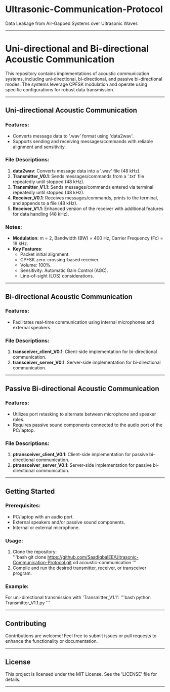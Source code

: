 # Ultrasonic-Communication-Protocol
Data Leakage from Air-Gapped Systems over Ultrasonic Waves

---

# Uni-directional and Bi-directional Acoustic Communication

This repository contains implementations of acoustic communication systems, including uni-directional, bi-directional, and passive bi-directional modes. The systems leverage CPFSK modulation and operate using specific configurations for robust data transmission.

---

## Uni-directional Acoustic Communication

### Features:
- Converts message data to '.wav' format using 'data2wav'.
- Supports sending and receiving messages/commands with reliable alignment and sensitivity.

### File Descriptions:
1. **data2wav**: Converts message data into a '.wav' file (48 kHz).
2. **Transmitter_V0.1**: Sends messages/commands from a '.txt' file repeatedly until stopped (48 kHz).
3. **Transmitter_V1.1**: Sends messages/commands entered via terminal repeatedly until stopped (48 kHz).
4. **Receiver_V0.1**: Receives messages/commands, prints to the terminal, and appends to a file (48 kHz).
5. **Receiver_V1.1**: Enhanced version of the receiver with additional features for data handling (48 kHz).

### Notes:
- **Modulation**: m = 2, Bandwidth (BW) = 400 Hz, Carrier Frequency (Fc) = 19 kHz.
- **Key Features**:
  - Packet initial alignment.
  - CPFSK zero-crossing-based receiver.
  - Volume: 100%.
  - Sensitivity: Automatic Gain Control (AGC).
  - Line-of-sight (LOS) considerations.

---

## Bi-directional Acoustic Communication

### Features:
- Facilitates real-time communication using internal microphones and external speakers.

### File Descriptions:
1. **transceiver_client_V0.1**: Client-side implementation for bi-directional communication.
2. **transceiver_server_V0.1**: Server-side implementation for bi-directional communication.

---

## Passive Bi-directional Acoustic Communication

### Features:
- Utilizes port retasking to alternate between microphone and speaker roles.
- Requires passive sound components connected to the audio port of the PC/laptop.

### File Descriptions:
1. **ptransceiver_client_V0.1**: Client-side implementation for passive bi-directional communication.
2. **ptransceiver_server_V0.1**: Server-side implementation for passive bi-directional communication.

---

## Getting Started

### Prerequisites:
- PC/laptop with an audio port.
- External speakers and/or passive sound components.
- Internal or external microphone.

### Usage:
1. Clone the repository:  
   '''bash
   git clone https://github.com/SaadIqbalEE/Ultrasonic-Communication-Protocol.git
   cd acoustic-communication
   '''
2. Compile and run the desired transmitter, receiver, or transceiver program.

### Example:
For uni-directional transmission with 'Transmitter_V1.1':
'''bash
python Transmitter_V1.1.py
'''

---

## Contributing
Contributions are welcome! Feel free to submit issues or pull requests to enhance the functionality or documentation.

---

## License
This project is licensed under the MIT License. See the 'LICENSE' file for details.

--- 
